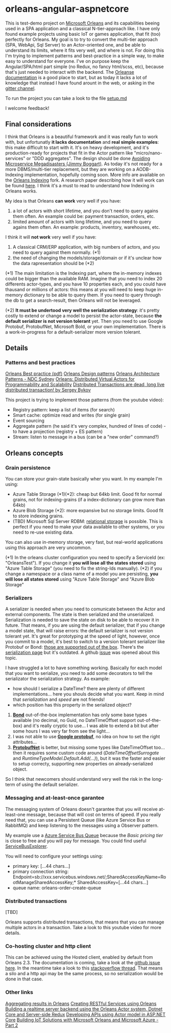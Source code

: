# orleans-angular-aspnetcore

This is test-demo project on [Microsoft Orleans](https://github.com/dotnet/orleans) and its capabilities beeing used in a SPA application and a classical N-tier-approach like.
I have only found example projects using basic IoT or games application, that fit (too) perfectly for Orleans.
My goal is to try to convert the multi-tier approach (SPA, WebApi, Sql Server) to an Actor-oriented one, and be able to understand its limits, where it fits very well, and where is not. For doing this I'm trying to implement patterns and best-practice in a simple way, to make easy to understand for everyone.
I've on purpose keep the Angular/SPA/html part simple (no Redux, no fancy html/scss, etc), because that's just needed to interact with the backend.
The [Orleanse documentation](https://dotnet.github.io/orleans/Documentation/) is a good place to start, but as today it lacks a lot of knowledge that instead I have found arount in the web, or asking in the [gitter channel](https://gitter.im/dotnet/orleans).

To run the project you can take a look to the file [setup.md](.\src\00-Documentation\setup.md)

I welcome feedback!

## Final considerations

I think that Orleans is a beautiful framework and it was really fun to work with, but unfortunatly **it lacks documentation** and **real simple examples**: this make difficult to start with it. It's on heavy development, and it's production-ready for projects that fit in the Actor pattern like "micro/nano-services" or "DDD aggregates". The design should be done [Avoiding Microservice Megadisasters (Jimmy Boggart)](https://www.youtube.com/watch?v=gfh-VCTwMw8).
As today it's not ready for a more DBMS/multi-tier replacement, but they are working on a AODB-Indexing implementation, hopefully coming soon. More info are available on the [Orleans Indexing](https://github.com/OrleansContrib/OrleansV2.Fork.Indexing) fork.
A research paper describing how it will work can be found [here](http://cidrdb.org/cidr2017/papers/p29-bernstein-cidr17.pdf). I think it's a must to read to understand how Indexing in Orleans works.

My idea is that Orleans **can work** very well if you have:

1. a lot of actors with short lifetime, and you don't need to query agains them often. An example could be: payment transaction, orders, etc.
2. limited amount of actors with long lifetime, and you need to query agains them often. An example: products, inventory, warehouses, etc.

I think it will **not work** very well if you have:

1. A classical CRM/ERP application, with big numbers of actors, and you need to query against them normally. (*1)
2. the need of changing the models/storage/domain or if it's unclear how the data rapresentation should be (*2)

(*1) The main limitation is the Indexing part, where the in-memory indexes could be bigger than the available RAM. Imagine that you need to index 20 differents actor-types, and you have 10 properties each, and you could have thausand or millions of actors: this means at you will need to keep huge in-memory dictionary to be able to query them. If you need to query through the db to get a search-result, then Orleans will not be leveraged.

(*2) **It must be undertood very well the serialization strategy**: it's pretty costly to extend or change a model to persist the actor-state, because **the default serializer is not version tolerant** yet. Then you need to use Google Protobuf, ProtobufNet, Microsoft Bold, or your own implementation. There is a work-in-progress for a default-serializer more version tolerant.

## Details

### Patterns and best practices

[Orleans Best practice (pdf)](https://www.microsoft.com/en-us/research/wp-content/uploads/2016/02/Orleans20Best20Practices.pdf)
[Orleans Design patterns](https://github.com/OrleansContrib/DesignPatterns)
[Orleans Architecture Patterns - NDC Sydney](https://vimeo.com/187705479)
[Orleans: Distributed Virtual Actors for Programmability and Scalability](https://www.microsoft.com/en-us/research/wp-content/uploads/2016/02/Orleans-MSR-TR-2014-41.pdf)
[Distributed Transactions are dead, long live distributed transaction! by Sergey Bykov](https://www.youtube.com/watch?v=8A5bRdyZXJw)

This project is trying to implement those patterns (from the youtube video):

* Registry pattern: keep a list of items (for search)
* Smart cache: optimize read and writes (for single grain)
* Event sourcing
* Aggregate pattern (he said it's very complex, hundred of lines of code) - to have a projection (registry + ES pattern)
* Stream: listen to message in a bus (can be a "new order" command?)

## Orleans concepts

### Grain persistence

You can store your grain-state basically wher you want. In my example I'm using:

* Azure Table Storage (*1)(*2): cheap but 64kb limit. Good fit for normal grains, not for indexing-grains (if a index-dictionary can grow more than 64kb)
* Azure Blob Storage (*2): more expansive but no storage limits. Good fit to store indexing grains.
* (TBD) Microsoft Sql Server RDBM: [relational storage](https://dotnet.github.io/orleans/Documentation/grains/grain_persistence/relational_storage.html) is possible. This is perfect if you need to make your data available to other systems, or you need to re-use existing data.

You can also use in-memory storage, very fast, but real-world applications using this approach are very uncommon.

(*1) In the orleans cluster configuration you need to specify a ServiceId (ex: "OrleansTest"). If you change it **you will lose all the states stored** using "Azure Table Storage" (you need to fix the string-Ids manually).
(*2) if you change a namespace or a class name of a model you are persisting, **you will lose all states stored** using "Azure Table Storage" and "Azure Blob Storage"

### Serializers

A serializer is needed when you need to comunicate between the Actor and external components. The state is then serialized and the unserialized. Serialization is needed to save the state on disk to be able to recover it in future.
That means, if you are using the default serializer, that if you change a model state, that will raise errors: the default serializer is not version tolerant yet.
It's great for prototyping at the speed of light, however, once you commit to a model, it's best to switch to a version tolerant serializer like Protobuf or Bond: [those are supported out of the box](https://dotnet.github.io/orleans/Documentation/core_concepts/what_are_orleans_packages.html#serializers).
There's the [serialization page](https://dotnet.github.io/orleans/Documentation/clusters_and_clients/configuration_guide/serialization.html) but it's outdated. A github [issue](https://github.com/dotnet/orleans/issues/5492) was opened about this topic.

I have struggled a lot to have something working. Basically for each model that you want to serialize, you need to add some decorators to tell the serializator the serialization strategy.
As example:

* how should I serialize a DateTime? there are plenty of different implementations... here you shouls decide what you want. Keep in mind that *serialization* and *speed* are not friends!
* which position has this property in the serialized object?

1. **[Bond](https://github.com/Microsoft/bond)** out-of-the-box implementation has only some base types available (no decimal, no Guid, no DateTimeOffset support out-of-the-box) and it's really cryptic to use... I was able to extend a bit but after some hours I was very far from see the light...
2. I was not able to use **[Google protobuf](https://github.com/protocolbuffers/protobuf)**, no idea on how to set the right attributes...
3. **[ProtobufNet](https://github.com/mgravell/protobuf-net)** is better, but missing some types like DateTimeOffset too... then it requires some custom code around (*DateTimeOffsetSurrogate* and *RuntimeTypeModel.Default.Add(...)*), but it was the faster and easier to setup correcty, supporting new properties on already-serialized object.

So I think that newcomers should understand very well the risk in the long-term of using the default serializer.

### Messaging and at-least-once garantee

The messaging system of Orleans doesn't garantee that you will receive at-least-one message, because that will cost on terms of speed. If you really need that, you can use a Persistent Queue (like Azure Service Bus or RabbitMQ) and keep listening to the messages using a Observer pattern.

My example use a [Azure Service Bus Queue](https://docs.microsoft.com/en-us/azure/service-bus-messaging/service-bus-quickstart-portal) because the *Basic pricing tier* is close to free and you will pay for message.
You could find useful [ServiceBusExplorer](https://github.com/paolosalvatori/ServiceBusExplorer).

You will need to configure your settings using:

* primary key: [...44 chars...]
* primary connection string: Endpoint=sb://xxx.servicebus.windows.net/;SharedAccessKeyName=RootManageSharedAccessKey;* SharedAccessKey=[...44 chars...]
* queue name: orleans-order-create-queue

### Distributed transactions

[TBD]

Orleans supports distributed transactions, that means that you can manage multiple actors in a transaction. Take a look to this youtube video for more details.

### Co-hosting cluster and http client

This can be achieved using the Hosted client, enabled by default from Orleans 2.3. The documentation is coming, take a look at the [github issue here](https://github.com/dotnet/orleans/issues/5144). In the meantime take a look to this [stackoverflow thread](https://stackoverflow.com/questions/54841844/orleans-direct-client-in-asp-net-core-project/54842916#54842916).
That means a silo and a http api may be the same process, so no serialization would be done in that case.

### Other links

[Aggregating results in Orleans](https://coderead.wordpress.com/2014/06/10/aggregating-results-in-orleans/)
[Creating RESTful Services using Orleans](https://caitiem.com/2014/04/04/creating-restful-services-using-orleans/)
[Building a realtime server backend using the Orleans Actor system, Dotnet Core and Server-side Redux](https://medium.com/@MaartenSikkema/using-dotnet-core-orleans-redux-and-websockets-to-build-a-scalable-realtime-back-end-cd0b65ec6b4d)
[Developing APIs using Actor model in ASP.NET Core](https://samueleresca.net/2018/07/developing-apis-using-actor-model-in-asp-net/)
[Building IoT Solutions with Microsoft Orleans and Microsoft Azure - Part 2](https://rahulrai.in/post/building-iot-solutions-with-microsoft-orleans-and-microsoft-azure---part-2/)
